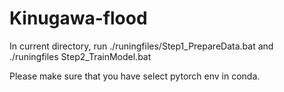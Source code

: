 # Kinugawa-flood 

In current directory, run ./runingfiles/Step1_PrepareData.bat and ./runingfiles Step2_TrainModel.bat

Please make sure that you have select pytorch env in conda. 


